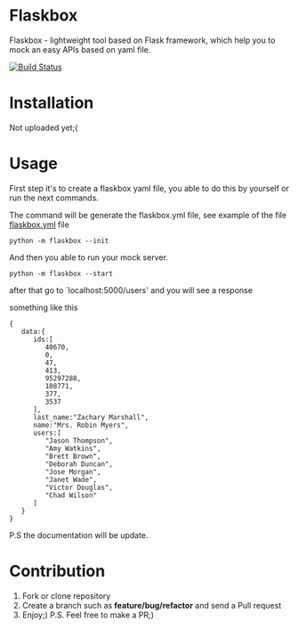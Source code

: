 # Flaskbox

Flaskbox - lightweight tool based on Flask framework, which help you to mock an easy APIs based on yaml file.

[![Build Status](https://travis-ci.org/MichaelYusko/Flaskbox.svg?branch=master)](https://travis-ci.org/MichaelYusko/Flaskbox)

Installation
=================================
Not uploaded yet;(


Usage
=====
First step it's to create a flaskbox yaml file, you able to do this by yourself
or run the next commands.

The command will be generate the flaskbox.yml file, see example of the file [flaskbox.yml](https://github.com/MichaelYusko/Flaskbox/blob/master/flaskbox.example.yml) file
```
python -m flaskbox --init
```

And then you able to run your mock server.
```
python -m flaskbox --start
```

after that go to `localhost:5000/users' and you will see a response

something like this
```
{
   data:{
      ids:[
         40670,
         0,
         47,
         413,
         95297288,
         108771,
         377,
         3537
      ],
      last_name:"Zachary Marshall",
      name:"Mrs. Robin Myers",
      users:[
         "Jason Thompson",
         "Amy Watkins",
         "Brett Brown",
         "Deborah Duncan",
         "Jose Morgan",
         "Janet Wade",
         "Victor Douglas",
         "Chad Wilson"
      ]
   }
}
```


P.S the documentation will be update.

Contribution
=================================
1. Fork or clone repository
2. Create a branch such as **feature/bug/refactor** and send a Pull request
3. Enjoy;)
P.S. Feel free to make a PR;)
